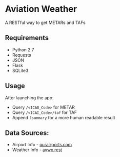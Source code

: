 # Aviation Weather
A RESTful way to get METARs and TAFs
## Requirements
- Python 2.7
- Requests
- JSON
- Flask
- SQLite3

## Usage
After launching the app:
- Query `/<ICAO_Code>` for METAR
- Query `/<ICAI_Code>/taf` for TAF
- Append `?summary` for a more human readable result

## Data Sources:
- Airport Info - [ourairports.com](ourairports.com)
- Weather Info - [avwx.rest](avwx.rest)
